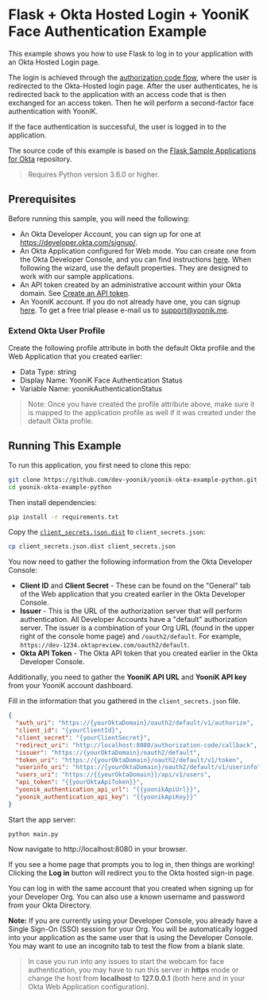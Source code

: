 # Flask + Okta Hosted Login + YooniK Face Authentication Example

This example shows you how to use Flask to log in to your application with an Okta Hosted Login page.

The login is achieved through the [authorization code flow](https://developer.okta.com/authentication-guide/implementing-authentication/auth-code), where the user is redirected to the Okta-Hosted login page. After the user authenticates, he is redirected back to the application with an access code that is then exchanged for an access token. Then he will perform a second-factor face authentication with YooniK.

If the face authentication is successful, the user is logged in to the application.

The source code of this example is based on the [Flask Sample Applications for Okta](https://github.com/okta/samples-python-flask) repository. 
> Requires Python version 3.6.0 or higher.

## Prerequisites

Before running this sample, you will need the following:

* An Okta Developer Account, you can sign up for one at https://developer.okta.com/signup/.
* An Okta Application configured for Web mode. You can create one from the Okta Developer Console, and you can find instructions [here](https://developer.okta.com/authentication-guide/implementing-authentication/auth-code#1-setting-up-your-application).  When following the wizard, use the default properties.  They are designed to work with our sample applications.
* An API token created by an administrative account within your Okta domain. See [Create an API token](https://developer.okta.com/docs/guides/create-an-api-token/overview/).
* An YooniK account. If you do not already have one, you can signup [here](https://www.yoonik.me/register). To get a free trial please e-mail us to [support@yoonik.me](mailto:support@yoonik.me).

### Extend Okta User Profile
Create the following profile attribute in both the default Okta profile and the Web Application that you created earlier:
* Data Type: string
* Display Name: YooniK Face Authentication Status
* Variable Name: yoonikAuthenticationStatus

>Note: Once you have created the profile attribute above, make sure it is mapped to the application profile as well if it was created under the default Okta profile.

## Running This Example

To run this application, you first need to clone this repo:

```bash
git clone https://github.com/dev-yoonik/yoonik-okta-example-python.git
cd yoonik-okta-example-python
```

Then install dependencies:

```bash
pip install -r requirements.txt
```

Copy the [`client_secrets.json.dist`](client_secrets.json.dist) to `client_secrets.json`:

```bash
cp client_secrets.json.dist client_secrets.json
```

You now need to gather the following information from the Okta Developer Console:

- **Client ID** and **Client Secret** - These can be found on the "General" tab of the Web application that you created earlier in the Okta Developer Console.
- **Issuer** - This is the URL of the authorization server that will perform authentication.  All Developer Accounts have a "default" authorization server.  The issuer is a combination of your Org URL (found in the upper right of the console home page) and `/oauth2/default`. For example, `https://dev-1234.oktapreview.com/oauth2/default`.
- **Okta API Token** - The Okta API token that you created earlier in the Okta Developer Console.

Additionally, you need to gather the **YooniK API URL** and **YooniK API key** from your YooniK account dashboard.

Fill in the information that you gathered in the `client_secrets.json` file.

```json
{
  "auth_uri": "https://{yourOktaDomain}/oauth2/default/v1/authorize",
  "client_id": "{yourClientId}",
  "client_secret": "{yourClientSecret}",
  "redirect_uri": "http://localhost:8080/authorization-code/callback",
  "issuer": "https://{yourOktaDomain}/oauth2/default",
  "token_uri": "https://{yourOktaDomain}/oauth2/default/v1/token",
  "userinfo_uri": "https://{yourOktaDomain}/oauth2/default/v1/userinfo",
  "users_uri": "https://{{yourOktaDomain}}/api/v1/users",
  "api_token": "{{yourOktaApiToken}}",
  "yoonik_authentication_api_url": "{{yoonikApiUrl}}",
  "yoonik_authentication_api_key": "{{yoonikApiKey}}"
}
```

Start the app server:

```
python main.py
```

Now navigate to http://localhost:8080 in your browser.

If you see a home page that prompts you to log in, then things are working! Clicking the **Log in** button will redirect you to the Okta hosted sign-in page.

You can log in with the same account that you created when signing up for your Developer Org. You can also use a known username and password from your Okta Directory.

**Note:** If you are currently using your Developer Console, you already have a Single Sign-On (SSO) session for your Org. You will be automatically logged into your application as the same user that is using the Developer Console. You may want to use an incognito tab to test the flow from a blank slate.

> In case you run into any issues to start the webcam for face authentication, you may have to run this server in **https** mode or change the host from **localhost** to **127.0.0.1** (both here and in your Okta Web Application configuration).
